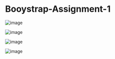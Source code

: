 # Booystrap-Assignment-1

![image](https://user-images.githubusercontent.com/106260025/171430967-eee10a65-742f-4186-9b8f-136e547c81ce.png)

![image](https://user-images.githubusercontent.com/106260025/171431060-9ab47563-20b5-4de6-a227-0d74387cce2c.png)

![image](https://user-images.githubusercontent.com/106260025/171431110-b1f20d7e-5b61-4b3a-b438-d6a05eef08aa.png)

![image](https://user-images.githubusercontent.com/106260025/171431167-33349b01-53f2-4678-8273-88ef4ad99113.png)
